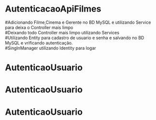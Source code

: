 # AutenticacaoApiFilmes
#Adicionando Filme,Cinema e Gerente no BD MySQL e utilizando Service para deixa o Controller mais limpo<br>
#Deixando todo Controller mais limpo utilizando Services<br>
#Utilizando Entity para cadastro de usuario e senha e salvando no BD MySQL e vrificando autenticação.<Br>
#SingInManager utilizando Identity para logar 
# AutenticaoUsuario
# AutenticaoUsuario
# AutenticaoUsuario
